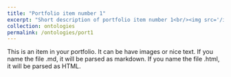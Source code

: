 ```yaml
---
title: "Portfolio item number 1"
excerpt: "Short description of portfolio item number 1<br/><img src='/images/500x300.png'>"
collection: ontologies
permalink: /ontologies/port1
---
```




This is an item in your portfolio. It can be have images or nice text. If you name the file .md, it will be parsed as markdown. If you name the file .html, it will be parsed as HTML. 
